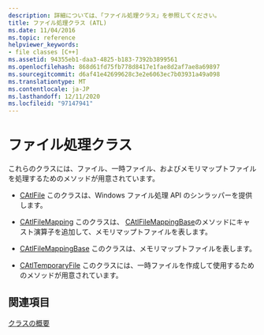 ```yaml
---
description: 詳細については、「ファイル処理クラス」を参照してください。
title: ファイル処理クラス (ATL)
ms.date: 11/04/2016
ms.topic: reference
helpviewer_keywords:
- file classes [C++]
ms.assetid: 94355eb1-daa3-4825-b183-7392b3899561
ms.openlocfilehash: 868d61fd75fb778d8417e1fae8d2af7ae8a69897
ms.sourcegitcommit: d6af41e42699628c3e2e6063ec7b03931a49a098
ms.translationtype: MT
ms.contentlocale: ja-JP
ms.lasthandoff: 12/11/2020
ms.locfileid: "97147941"
---
```

# <a name="file-handling-classes"></a>ファイル処理クラス

これらのクラスには、ファイル、一時ファイル、およびメモリマップトファイルを処理するためのメソッドが用意されています。

- [CAtlFile](../atl/reference/catlfile-class.md) このクラスは、Windows ファイル処理 API のシンラッパーを提供します。

- [CAtlFileMapping](../atl/reference/catlfilemapping-class.md) このクラスは、 [CAtlFileMappingBase](../atl/reference/catlfilemappingbase-class.md)のメソッドにキャスト演算子を追加して、メモリマップトファイルを表します。

- [CAtlFileMappingBase](../atl/reference/catlfilemappingbase-class.md) このクラスは、メモリマップトファイルを表します。

- [CAtlTemporaryFile](../atl/reference/catltemporaryfile-class.md) このクラスには、一時ファイルを作成して使用するためのメソッドが用意されています。

## <a name="see-also"></a>関連項目

[クラスの概要](../atl/atl-class-overview.md)
